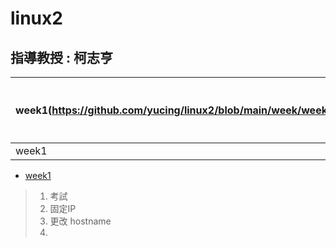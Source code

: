 # linux2 
## 指導教授 : 柯志亨

week1(https://github.com/yucing/linux2/blob/main/week/week1.md) | 上課內容
----|----
week1|123

* [week1](https://github.com/yucing/linux2/blob/main/week/week1.md)
> 1. 考試
> 2. 固定IP
> 3. 更改 hostname
> 4. 